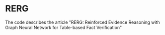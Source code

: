# RERG
The code describes the article "RERG: Reinforced Evidence Reasoning with Graph
Neural Network for Table-based Fact Verification"
